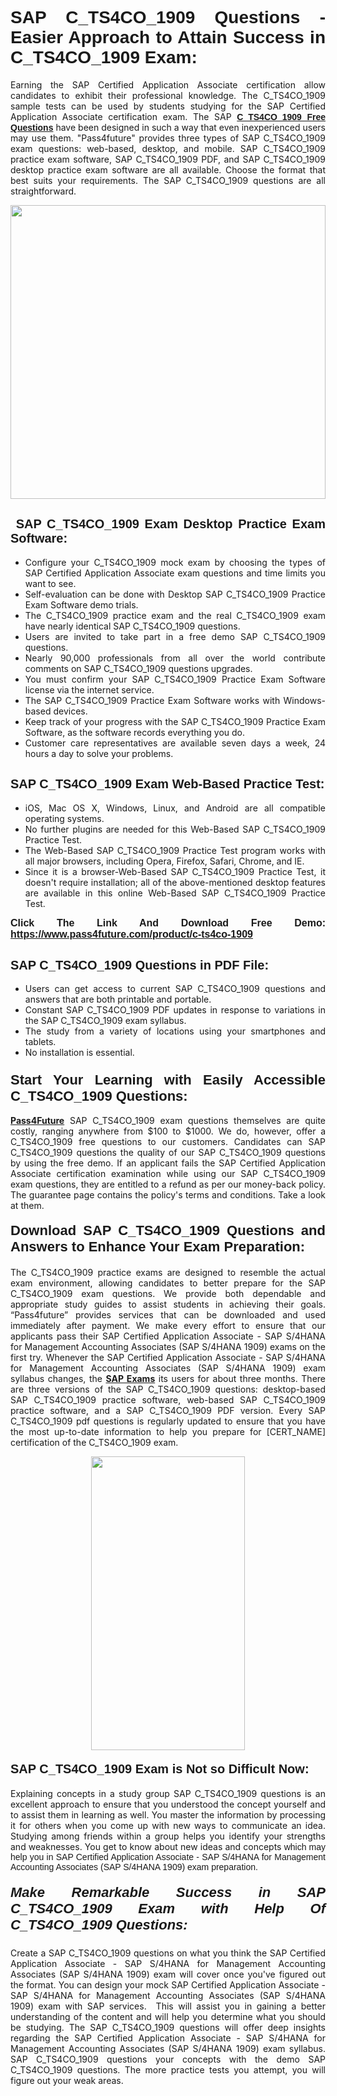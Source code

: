 <h1 style="text-align: justify;"><span style="font-family:Tahoma,Geneva,sans-serif;"><strong>SAP C_TS4CO_1909 Questions - Easier Approach to Attain Success in C_TS4CO_1909 Exam:</strong></span></h1>

<p style="text-align: justify;">Earning the SAP Certified Application Associate certification allow candidates to exhibit their professional knowledge. The C_TS4CO_1909 sample tests can be used by students studying for the SAP Certified Application Associate certification exam. The SAP <a href="https://www.pass4future.com/questions/sap/c-ts4co-1909"><span style="font-family:Tahoma,Geneva,sans-serif;"><strong>C_TS4CO_1909 Free Questions</strong></span></a> have been designed in such a way that even inexperienced users may use them. "Pass4future" provides three types of SAP C_TS4CO_1909 exam questions: web-based, desktop, and mobile. SAP C_TS4CO_1909 practice exam software, SAP C_TS4CO_1909 PDF, and SAP C_TS4CO_1909 desktop practice exam software are all available. Choose the format that best suits your requirements. The SAP C_TS4CO_1909 questions are all straightforward.</p>

<p style="text-align: justify;"><a href="https://www.pass4future.com/product/c-ts4co-1909"><img alt="" src="https://lh3.googleusercontent.com/pw/AM-JKLU5_aushiRQbaoUdVonD_1om6esFnUm_j21jdeI1V3aesz_ETcO2Y8QVj0ZamD1vJ__MzXKNoh3XzzrDTXgudBuMwEatvdphNwcixeZDIncATvFdVanIchOfqVuIJHbWkG03KYMH2pwXnb7WaAnvI3g=w1366-h490-no?authuser=0" style="width: 100%; height: 470px;" /></a></p>

<h2 style="text-align: justify;"><strong><span style="font-family:Tahoma,Geneva,sans-serif;"><span style="font-size:20px;"> SAP C_TS4CO_1909 Exam Desktop Practice Exam Software:</span></span></strong></h2>

<ul>
	<li style="text-align: justify;">Configure your C_TS4CO_1909 mock exam by choosing the types of SAP Certified Application Associate exam questions and time limits you want to see.</li>
	<li style="text-align: justify;">Self-evaluation can be done with Desktop SAP C_TS4CO_1909 Practice Exam Software demo trials.</li>
	<li style="text-align: justify;">The C_TS4CO_1909 practice exam and the real C_TS4CO_1909 exam have nearly identical SAP C_TS4CO_1909 questions.</li>
	<li style="text-align: justify;">Users are invited to take part in a free demo SAP C_TS4CO_1909 questions.</li>
	<li style="text-align: justify;">Nearly 90,000 professionals from all over the world contribute comments on SAP C_TS4CO_1909 questions upgrades.</li>
	<li style="text-align: justify;">You must confirm your SAP C_TS4CO_1909 Practice Exam Software license via the internet service.</li>
	<li style="text-align: justify;">The SAP C_TS4CO_1909 Practice Exam Software works with Windows-based devices.</li>
	<li style="text-align: justify;">Keep track of your progress with the SAP C_TS4CO_1909 Practice Exam Software, as the software records everything you do.</li>
	<li style="text-align: justify;">Customer care representatives are available seven days a week, 24 hours a day to solve your problems.</li>
</ul>

<h2 style="text-align: justify;"><span style="font-family:Tahoma,Geneva,sans-serif;"><strong><span style="font-size:20px;">SAP C_TS4CO_1909 Exam Web-Based Practice Test:</span></strong></span></h2>

<ul>
	<li style="text-align: justify;">iOS, Mac OS X, Windows, Linux, and Android are all compatible operating systems.</li>
	<li style="text-align: justify;">No further plugins are needed for this Web-Based SAP C_TS4CO_1909 Practice Test.</li>
	<li style="text-align: justify;">The Web-Based SAP C_TS4CO_1909 Practice Test program works with all major browsers, including Opera, Firefox, Safari, Chrome, and IE.</li>
	<li style="text-align: justify;">Since it is a browser-Web-Based SAP C_TS4CO_1909 Practice Test, it doesn't require installation; all of the above-mentioned desktop features are available in this online Web-Based SAP C_TS4CO_1909 Practice Test.</li>
</ul>

<p style="text-align: justify;"><span style="font-family:Tahoma,Geneva,sans-serif;"><span style="font-size:16px;"><strong>Click The Link And Download Free Demo:</strong></span></span> <a href="https://www.pass4future.com/product/c-ts4co-1909"><span style="font-family:Tahoma,Geneva,sans-serif;"><span style="font-size:16px;"><strong>https://www.pass4future.com/product/c-ts4co-1909</strong></span></span></a></p>

<h2 style="text-align: justify;"><strong><span style="font-family:Tahoma,Geneva,sans-serif;"><span style="font-size:20px;">SAP C_TS4CO_1909 Questions in PDF File:</span></span></strong></h2>

<ul>
	<li style="text-align: justify;">Users can get access to current SAP C_TS4CO_1909 questions and answers that are both printable and portable.</li>
	<li style="text-align: justify;">Constant SAP C_TS4CO_1909 PDF updates in response to variations in the SAP C_TS4CO_1909 exam syllabus.</li>
	<li style="text-align: justify;">The study from a variety of locations using your smartphones and tablets.</li>
	<li style="text-align: justify;">No installation is essential.</li>
</ul>

<h3 style="text-align: justify;"><span style="font-family:Tahoma,Geneva,sans-serif;"><strong><span style="font-size:22px;">Start Your Learning with Easily Accessible C_TS4CO_1909 Questions:</span></strong></span></h3>

<p style="text-align: justify;"><strong><a href="https://www.pass4future.com/">Pass4Future</a></strong> SAP C_TS4CO_1909 exam questions themselves are quite costly, ranging anywhere from $100 to $1000. We do, however, offer a C_TS4CO_1909 free questions to our customers. Candidates can SAP C_TS4CO_1909 questions the quality of our SAP C_TS4CO_1909 questions by using the free demo. If an applicant fails the SAP Certified Application Associate certification examination while using our SAP C_TS4CO_1909 exam questions, they are entitled to a refund as per our money-back policy. The guarantee page contains the policy's terms and conditions. Take a look at them.</p>

<h4 style="text-align: justify;"><strong><span style="font-family:Tahoma,Geneva,sans-serif;"><span style="font-size:22px;">Download SAP C_TS4CO_1909 Questions and Answers to Enhance Your Exam Preparation:</span></span></strong></h4>

<p style="text-align: justify;">The C_TS4CO_1909 practice exams are designed to resemble the actual exam environment, allowing candidates to better prepare for the SAP C_TS4CO_1909 exam questions. We provide both dependable and appropriate study guides to assist students in achieving their goals. “Pass4future” provides services that can be downloaded and used immediately after payment. We make every effort to ensure that our applicants pass their SAP Certified Application Associate - SAP S/4HANA for Management Accounting Associates (SAP S/4HANA 1909) exams on the first try. Whenever the SAP Certified Application Associate - SAP S/4HANA for Management Accounting Associates (SAP S/4HANA 1909) exam syllabus changes, the <strong><a href="https://www.pass4future.com/sap">SAP Exams</a></strong> its users for about three months. There are three versions of the SAP C_TS4CO_1909 questions: desktop-based SAP C_TS4CO_1909 practice software, web-based SAP C_TS4CO_1909 practice software, and a SAP C_TS4CO_1909 PDF version. Every SAP C_TS4CO_1909 pdf questions is regularly updated to ensure that you have the most up-to-date information to help you prepare for [CERT_NAME] certification of the C_TS4CO_1909 exam.</p>

<p style="text-align: center;"><a href="https://www.pass4future.com/product/c-ts4co-1909"><img alt="" src="https://lh3.googleusercontent.com/pw/AM-JKLV3yUm3jiqqIo1xIsj1VJ_UeysYexQY-pRYO0rIFl3vg11QZioN-gzffpw2AfKqFynWuvoXOreWrWS0swpr4xmOSWfwII2jvatteuqrfxiWGFBSHPiZUCoi33jqeymK5dmu-0enyX6tayRCAMHw05jv=s617-no?authuser=0" style="width: 70%; height: 470px;" /></a></p>

<h4 style="text-align: justify;"><strong><span style="font-family:Tahoma,Geneva,sans-serif;"><span style="font-size:20px;">SAP C_TS4CO_1909 Exam is Not so Difficult Now:</span></span></strong></h4>

<p style="text-align: justify;">Explaining concepts in a study group SAP C_TS4CO_1909 questions is an excellent approach to ensure that you understood the concept yourself and to assist them in learning as well. You master the information by processing it for others when you come up with new ways to communicate an idea. Studying among friends within a group helps you identify your strengths and weaknesses. You get to know about new ideas and concepts <span style="font-family:Tahoma,Geneva,sans-serif;">which may help you in SAP Certified Application Associate - SAP S/4HANA for Management Accounting Associates (SAP S/4HANA 1909) exam preparation.</span></p>

<h5 style="text-align: justify;"><span style="font-family:Tahoma,Geneva,sans-serif;"><span style="font-size:22px;"><strong>Make Remarkable Success in SAP C_TS4CO_1909 Exam with Help Of C_TS4CO_1909 Questions:</strong></span></span></h5>

<p style="text-align: justify;">Create a SAP C_TS4CO_1909 questions on what you think the SAP Certified Application Associate - SAP S/4HANA for Management Accounting Associates (SAP S/4HANA 1909) exam will cover once you've figured out the format. You can design your mock SAP Certified Application Associate - SAP S/4HANA for Management Accounting Associates (SAP S/4HANA 1909) exam with SAP services.  This will assist you in gaining a better understanding of the content and will help you determine what you should be studying. The SAP C_TS4CO_1909 questions will offer deep insights regarding the SAP Certified Application Associate - SAP S/4HANA for Management Accounting Associates (SAP S/4HANA 1909) exam syllabus. SAP C_TS4CO_1909 questions your concepts with the demo SAP C_TS4CO_1909 questions. The more practice tests you attempt, you will figure out your weak areas.</p>
